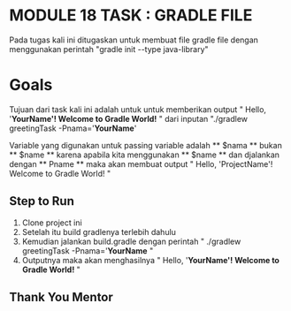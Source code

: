 # MODULE 18 TASK : GRADLE FILE

Pada tugas kali ini ditugaskan untuk membuat file gradle file dengan menggunakan perintah "gradle init --type java-library"

# Goals

Tujuan dari task kali ini adalah untuk untuk memberikan output " Hello, '**YourName'! Welcome to Gradle World!** "
dari inputan "./gradlew greetingTask -Pnama='**YourName**'

Variable yang digunakan untuk passing variable adalah ** $nama ** bukan ** $name ** karena apabila kita menggunakan ** $name ** dan djalankan dengan ** Pname ** maka akan membuat output " Hello, 'ProjectName'! Welcome to Gradle World! "

## Step to Run

1.  Clone project ini
2.  Setelah itu build gradlenya terlebih dahulu
3.  Kemudian jalankan build.gradle dengan perintah " ./gradlew greetingTask -Pnama='**YourName** "
4.  Outputnya maka akan menghasilnya " Hello, '**YourName'! Welcome to Gradle World!** "


## Thank You Mentor